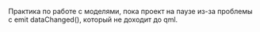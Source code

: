 Практика по работе с моделями, пока проект на паузе из-за проблемы с emit dataChanged(), который не доходит до qml.
